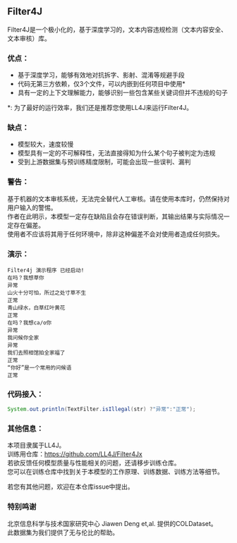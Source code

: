 Filter4J
---
Filter4J是一个极小化的，基于深度学习的，文本内容违规检测（文本内容安全、文本审核）库。

### 优点：

- 基于深度学习，能够有效地对抗拆字、影射、混淆等规避手段
- 代码无第三方依赖，仅3个文件，可以内嵌到任何项目中使用*
- 具有一定的上下文理解能力，能够识别一些包含某些关键词但并不违规的句子

*: 为了最好的运行效率，我们还是推荐您使用LL4J来运行Filter4J。

### 缺点：

- 模型较大，速度较慢
- 模型具有一定的不可解释性，无法直接得知为什么某个句子被判定为违规
- 受到上游数据集与预训练精度限制，可能会出现一些误判、漏判

### 警告：

基于机器的文本审核系统，无法完全替代人工审核。请在使用本库时，仍然保持对用户输入的警惕。  
作者在此明示，本模型一定存在缺陷且会存在错误判断，其输出结果与实际情况一定存在偏差。  
使用者不应该将其用于任何环境中，除非这种偏差不会对使用者造成任何损失。

### 演示：

````text
Filter4j 演示程序 已经启动!
在吗？我想草你
异常
山火十分可怕，所过之处寸草不生
正常
青山绿水，白草红叶黄花
正常
在吗？我想ca/o你
异常
我问候你全家
异常
我们去照相馆拍全家福了
正常
“你好”是一个常用的问候语
正常
````

### 代码接入：

````java
System.out.println(TextFilter.isIllegal(str) ?"异常":"正常");
````

### 其他信息：

本项目隶属于LL4J。  
训练用仓库：https://github.com/LL4J/Filter4Jx  
若欲反馈任何模型质量与性能相关的问题，还请移步训练仓库。  
您可以在训练仓库中找到关于本模型的工作原理、训练数据、训练方法等细节。  

若您有其他问题，欢迎在本仓库issue中提出。  

### 特别鸣谢
北京信息科学与技术国家研究中心 Jiawen Deng et,al. 提供的COLDataset。  
此数据集为我们提供了无与伦比的帮助。
